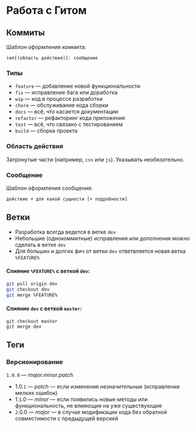 # Работа с Гитом

## Коммиты

Шаблон оформления коммита:

```
тип[(область действия)]: сообщение
```

### Типы

* `feature` — добавление новой функциональности
* `fix` — исправление бага или доработка
* `wip` — код в процессе разработки
* `chore` — обслуживание кода сборки
* `docs` — всё, что касается документации
* `refactor` — рефакторинг кода приложения
* `test` — всё, что связано с тестированием
* `build` — сборка проекта

### Область действия

Затронутые части (например, `css` или `js`). Указывать необязательно.

### Сообщение

Шаблон оформления сообщения:

```
действие + для какой сущности [+ подробности]
```

## Ветки

* Разработка всегда ведется в ветке `dev`
* Небольшие (однокоммитные) исправления или дополнения можно сделать в ветке `dev`
* Для больших и долгих фич от ветки `dev` ответвляется новая ветка `%FEATURE%`

#### Слияние `%FEATURE%` с веткой `dev`:

```bash
git pull origin dev
git checkout dev
git merge %FEATURE%
```

#### Слияние `dev` с веткой `master`:

```
git checkout master
git merge dev
```

## Теги

### Версионирование

`1.0.0` — *major.minor.patch*

* 1.0.`1` — *patch* — если изменения незначительные (исправление мелких ошибок)
* 1.`1`.0 — *minor* — если появились новые методы или функциональность, не влияющие на уже существующие
* `2`.0.0 — *major* — в случае модификации кода без обратной совместимости с предыдущей версией
